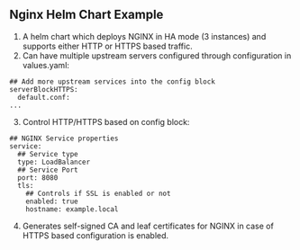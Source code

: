 ## Nginx Helm Chart Example

1. A helm chart which deploys NGINX in HA mode (3 instances) and supports either HTTP or HTTPS based traffic.
2. Can have multiple upstream servers configured through configuration in values.yaml:

```
## Add more upstream services into the config block
serverBlockHTTPS:
  default.conf:
...
```

3. Control HTTP/HTTPS based on config block:
```
## NGINX Service properties
service:
  ## Service type
  type: LoadBalancer
  ## Service Port
  port: 8080
  tls:
    ## Controls if SSL is enabled or not
    enabled: true
    hostname: example.local
 ```
 
 4. Generates self-signed CA and leaf certificates for NGINX in case of HTTPS based configuration is enabled.
